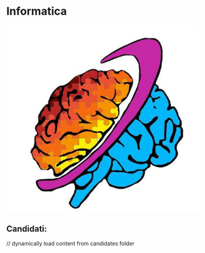 # Informatica

![logo](../..//assets/images-shared/universito-logo.jpg)

## Candidati:
// dynamically load content from candidates folder